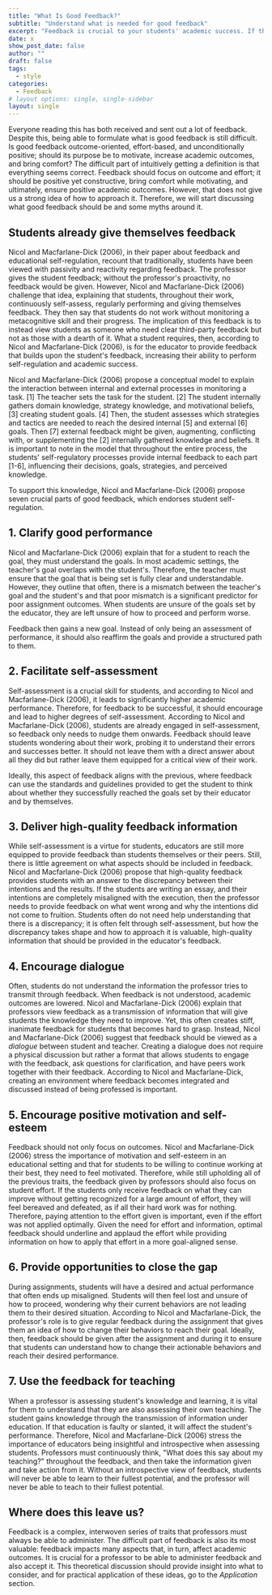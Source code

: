 ```yaml
---
title: "What Is Good Feedback?"
subtitle: "Understand what is needed for good feedback"
excerpt: "Feedback is crucial to your students' academic success. If they do not know what they can improve upon, they will never be able to do better. Yet feedback can also be hurtful, uninsightful, and unmotivating. Therefore, to ensure good academic outcomes for students, you must understand how to give them feedback."
date: x
show_post_date: false
author: ""
draft: false
tags:
  - style
categories:
  - Feedback
# layout options: single, single-sidebar
layout: single
---
```


Everyone reading this has both received and sent out a lot of feedback. Despite this, being able to formulate what is good feedback is still difficult. Is good feedback outcome-oriented, effort-based, and unconditionally positive; should its purpose be to motivate, increase academic outcomes, and bring comfort? The difficult part of intuitively getting a definition is that everything seems correct. Feedback should focus on outcome and effort; it should be positive yet constructive, bring comfort while motivating, and ultimately, ensure positive academic outcomes. However, that does not give us a strong idea of how to approach it. Therefore, we will start discussing what good feedback should be and some myths around it. 

## Students already give themselves feedback

Nicol and Macfarlane-Dick (2006), in their paper about feedback and educational self-regulation, recount that traditionally, students have been viewed with passivity and reactivity regarding feedback. The professor gives the student feedback; without the professor's proactivity, no feedback would be given. However, Nicol and Macfarlane-Dick (2006) challenge that idea, explaining that students, throughout their work, continuously self-assess, regularly performing and giving themselves feedback. They then say that students do not work without monitoring a metacognitive skill and their progress. The implication of this feedback is to instead view students as someone who need clear third-party feedback but not as those with a dearth of it. What a student requires, then, according to Nicol and Macfarlane-Dick (2006), is for the educator to provide feedback that builds upon the student's feedback, increasing their ability to perform self-regulation and academic success. 

Nicol and Macfarlane-Dick (2006) propose a conceptual model to explain the interaction between internal and external processes in monitoring a task. [1] The teacher sets the task for the student. [2] The student internally gathers domain knowledge, strategy knowledge, and motivational beliefs, [3] creating student goals. [4] Then, the student assesses which strategies and tactics are needed to reach the desired internal [5] and external [6] goals. Then [7] external feedback might be given, augmenting, conflicting with, or supplementing the [2] internally gathered knowledge and beliefs. It is important to note in the model that throughout the entire process, the students' self-regulatory processes provide internal feedback to each part [1-6], influencing their decisions, goals, strategies, and perceived knowledge. 

To support this knowledge, Nicol and Macfarlane-Dick (2006) propose seven crucial parts of good feedback, which endorses student self-regulation. 

## 1. Clarify good performance 

Nicol and Macfarlane-Dick (2006) explain that for a student to reach the goal, they must understand the goals. In most academic settings, the teacher's goal overlaps with the student's. Therefore, the teacher must ensure that the goal that is being set is fully clear and understandable. However, they outline that often, there is a mismatch between the teacher's goal and the student's and that poor mismatch is a significant predictor for poor assignment outcomes. When students are unsure of the goals set by the educator, they are left unsure of how to proceed and perform worse. 

Feedback then gains a new goal. Instead of only being an assessment of performance, it should also reaffirm the goals and provide a structured path to them.  

## 2. Facilitate self-assessment

Self-assessment is a crucial skill for students, and according to Nicol and Macfarlane-Dick (2006), it leads to significantly higher academic performance. Therefore, for feedback to be successful, it should encourage and lead to higher degrees of self-assessment. According to Nicol and Macfarlane-Dick (2006), students are already engaged in self-assessment, so feedback only needs to nudge them onwards. Feedback should leave students wondering about their work, probing it to understand their errors and successes better. It should not leave them with a direct answer about all they did but rather leave them equipped for a critical view of their work. 

Ideally, this aspect of feedback aligns with the previous, where feedback can use the standards and guidelines provided to get the student to think about whether they successfully reached the goals set by their educator and by themselves. 

## 3. Deliver high-quality feedback information

While self-assessment is a virtue for students, educators are still more equipped to provide feedback than students themselves or their peers. Still, there is little agreement on what aspects should be included in feedback. Nicol and Macfarlane-Dick (2006) propose that high-quality feedback provides students with an answer to the discrepancy between their intentions and the results. If the students are writing an essay, and their intentions are completely misaligned with the execution, then the professor needs to provide feedback on what went wrong and why the intentions did not come to fruition. Students often do not need help understanding that there is a discrepancy; it is often felt through self-assessment, but how the discrepancy takes shape and how to approach it is valuable, high-quality information that should be provided in the educator's feedback. 

## 4. Encourage dialogue 

Often, students do not understand the information the professor tries to transmit through feedback. When feedback is not understood, academic outcomes are lowered. Nicol and Macfarlane-Dick (2006) explain that professors view feedback as a transmission of information that will give students the knowledge they need to improve. Yet, this often creates stiff, inanimate feedback for students that becomes hard to grasp. Instead, Nicol and Macfarlane-Dick (2006) suggest that feedback should be viewed as a *dialogue* between student and teacher. Creating a dialogue does not require a physical discussion but rather a format that allows students to engage with the feedback, ask questions for clarification, and have peers work together with their feedback. According to Nicol and Macfarlane-Dick, creating an environment where feedback becomes integrated and discussed instead of being professed is important. 

## 5. Encourage positive motivation and self-esteem

Feedback should not only focus on outcomes. Nicol and Macfarlane-Dick (2006) stress the importance of motivation and self-esteem in an educational setting and that for students to be willing to continue working at their best, they need to feel motivated. Therefore, while still upholding all of the previous traits, the feedback given by professors should also focus on student effort. If the students only receive feedback on what they can improve without getting recognized for a large amount of effort, they will feel bereaved and defeated, as if all their hard work was for nothing. Therefore, paying attention to the effort given is important, even if the effort was not applied optimally. Given the need for effort and information, optimal feedback should underline and applaud the effort while providing information on how to apply that effort in a more goal-aligned sense.

## 6. Provide opportunities to close the gap

During assignments, students will have a desired and actual performance that often ends up misaligned. Students will then feel lost and unsure of how to proceed, wondering why their current behaviors are not leading them to their desired situation. According to Nicol and Macfarlane-Dick, the professor's role is to give regular feedback during the assignment that gives them an idea of how to change their behaviors to reach their goal. Ideally, then, feedback should be given after the assignment and during it to ensure that students can understand how to change their actionable behaviors and reach their desired performance. 

## 7. Use the feedback for teaching 

When a professor is assessing student's knowledge and learning, it is vital for them to understand that they are also assessing their own teaching. The student gains knowledge through the transmission of information under education. If that education is faulty or slanted, it will affect the student's performance. Therefore, Nicol and Macfarlane-Dick (2006) stress the importance of educators being insightful and introspective when assessing students. Professors must continuously think, "What does this say about my teaching?" throughout the feedback, and then take the information given and take action from it. Without an introspective view of feedback, students will never be able to learn to their fullest potential, and the professor will never be able to teach to their fullest potential. 

## Where does this leave us?

Feedback is a complex, interwoven series of traits that professors must always be able to administer. The difficult part of feedback is also its most valuable: feedback impacts many aspects that, in turn, affect academic outcomes. It is crucial for a professor to be able to administer feedback and also accept it. This theoretical discussion should provide insight into what to consider, and for practical application of these ideas, go to the *Application* section. 


